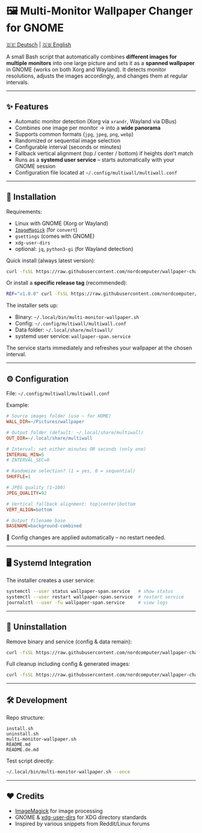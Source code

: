 # 🖼️ Multi-Monitor Wallpaper Changer for GNOME

[🇩🇪 Deutsch](README.de.md) | [🇬🇧 English](README.md)

A small Bash script that automatically combines **different images for multiple monitors** into one large picture and sets it as a **spanned wallpaper** in GNOME (works on both Xorg and Wayland).
It detects monitor resolutions, adjusts the images accordingly, and changes them at regular intervals.

---

## ✨ Features

- Automatic monitor detection (Xorg via `xrandr`, Wayland via DBus)
- Combines one image per monitor → into a **wide panorama**
- Supports common formats (`jpg`, `jpeg`, `png`, `webp`)
- Randomized or sequential image selection
- Configurable interval (seconds or minutes)
- Fallback vertical alignment (top / center / bottom) if heights don’t match
- Runs as a **systemd user service** – starts automatically with your GNOME session
- Configuration file located at `~/.config/multiwall/multiwall.conf`

---

## 🚀 Installation

Requirements:

- Linux with GNOME (Xorg or Wayland)
- [`ImageMagick`](https://imagemagick.org) (for `convert`)
- `gsettings` (comes with GNOME)
- `xdg-user-dirs`
- optional: `jq`, `python3-gi` (for Wayland detection)

Quick install (always latest version):

```bash
curl -fsSL https://raw.githubusercontent.com/nordcomputer/wallpaper-changer/main/install.sh | bash
```

Or install a **specific release tag** (recommended):

```bash
REF="v1.0.0" curl -fsSL https://raw.githubusercontent.com/nordcomputer/wallpaper-changer/main/install.sh | bash
```

The installer sets up:

- Binary: `~/.local/bin/multi-monitor-wallpaper.sh`
- Config: `~/.config/multiwall/multiwall.conf`
- Data folder: `~/.local/share/multiwall/`
- systemd user service: `wallpaper-span.service`

The service starts immediately and refreshes your wallpaper at the chosen interval.

---

## ⚙️ Configuration

File: `~/.config/multiwall/multiwall.conf`

Example:

```ini
# Source images folder (use ~ for HOME)
WALL_DIR=~/Pictures/wallpaper

# Output folder (default: ~/.local/share/multiwall)
OUT_DIR=~/.local/share/multiwall

# Interval: set either minutes OR seconds (only one)
INTERVAL_MIN=5
# INTERVAL_SEC=0

# Randomize selection? (1 = yes, 0 = sequential)
SHUFFLE=1

# JPEG quality (1–100)
JPEG_QUALITY=92

# Vertical fallback alignment: top|center|bottom
VERT_ALIGN=bottom

# Output filename base
BASENAME=background-combined
```

🔄 Config changes are applied automatically – no restart needed.

---

## 🖥️ Systemd Integration

The installer creates a user service:

```bash
systemctl --user status wallpaper-span.service   # show status
systemctl --user restart wallpaper-span.service  # restart service
journalctl --user -fu wallpaper-span.service     # view logs
```

---

## 🧹 Uninstallation

Remove binary and service (config & data remain):

```bash
curl -fsSL https://raw.githubusercontent.com/nordcomputer/wallpaper-changer/main/uninstall.sh | bash
```

Full cleanup including config & generated images:

```bash
curl -fsSL https://raw.githubusercontent.com/nordcomputer/wallpaper-changer/main/uninstall.sh | bash -s -- --purge
```

---

## 🛠️ Development

Repo structure:

```
install.sh
uninstall.sh
multi-monitor-wallpaper.sh
README.md
README.de.md
```

Test script directly:

```bash
~/.local/bin/multi-monitor-wallpaper.sh --once
```

---

## ❤️ Credits

- [ImageMagick](https://imagemagick.org) for image processing
- GNOME & [xdg-user-dirs](https://www.freedesktop.org/wiki/Software/xdg-user-dirs/) for XDG directory standards
- Inspired by various snippets from Reddit/Linux forums
